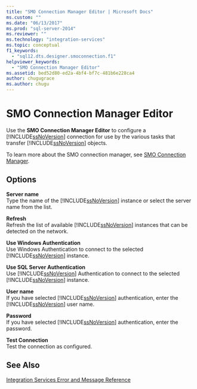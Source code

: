 ```yaml
---
title: "SMO Connection Manager Editor | Microsoft Docs"
ms.custom: ""
ms.date: "06/13/2017"
ms.prod: "sql-server-2014"
ms.reviewer: ""
ms.technology: "integration-services"
ms.topic: conceptual
f1_keywords: 
  - "sql12.dts.designer.smoconnection.f1"
helpviewer_keywords: 
  - "SMO Connection Manager Editor"
ms.assetid: bed52d80-ed2a-4bf4-bf7c-481b6e228ca4
author: chugugrace
ms.author: chugu
---
```

# SMO Connection Manager Editor
  Use the **SMO Connection Manager Editor** to configure a [!INCLUDE[ssNoVersion](../includes/ssnoversion-md.md)] connection for use by the various tasks that transfer [!INCLUDE[ssNoVersion](../includes/ssnoversion-md.md)] objects.  
  
 To learn more about the SMO connection manager, see [SMO Connection Manager](connection-manager/smo-connection-manager.md).  
  
## Options  
 **Server name**  
 Type the name of the [!INCLUDE[ssNoVersion](../includes/ssnoversion-md.md)] instance or select the server name from the list.  
  
 **Refresh**  
 Refresh the list of available [!INCLUDE[ssNoVersion](../includes/ssnoversion-md.md)] instances that can be detected on the network.  
  
 **Use Windows Authentication**  
 Use Windows Authentication to connect to the selected [!INCLUDE[ssNoVersion](../includes/ssnoversion-md.md)] instance.  
  
 **Use SQL Server Authentication**  
 Use [!INCLUDE[ssNoVersion](../includes/ssnoversion-md.md)] Authentication to connect to the selected [!INCLUDE[ssNoVersion](../includes/ssnoversion-md.md)] instance.  
  
 **User name**  
 If you have selected [!INCLUDE[ssNoVersion](../includes/ssnoversion-md.md)] authentication, enter the [!INCLUDE[ssNoVersion](../includes/ssnoversion-md.md)] user name.  
  
 **Password**  
 If you have selected [!INCLUDE[ssNoVersion](../includes/ssnoversion-md.md)] authentication, enter the password.  
  
 **Test Connection**  
 Test the connection as configured.  
  
## See Also  
 [Integration Services Error and Message Reference](../../2014/integration-services/integration-services-error-and-message-reference.md)  
  
  
